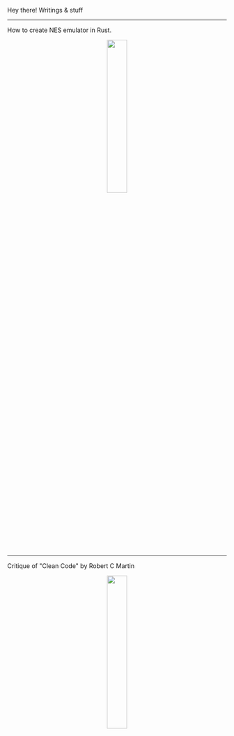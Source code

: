 Hey there!
Writings & stuff

----

How to create NES emulator in Rust.

<p align="center"><a target="_blank" href="https://bugzmanov.github.io/nes_ebook/index.html"><img src="https://bugzmanov.github.io/nes_ebook/images/intro.png" width="30%"/></a></p>

----

Critique of "Clean Code" by Robert C Martin

<p align="center"><a target="_blank" href="https://bugzmanov.github.io/cleancode-critique/index.html"><img src="https://bugzmanov.github.io/cleancode-critique/images/is_this_code_clean.png" width="30%"/></a></p>
